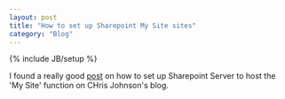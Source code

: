 ```yaml
---
layout: post
title: "How to set up Sharepoint My Site sites"
category: "Blog"
---
```

{% include JB/setup %}

I found a really good [post](http://blogs.msdn.com/cjohnson/archive/2006/09/15/754902.aspx) on how to set up Sharepoint Server to host the 'My Site' function on CHris Johnson's blog.